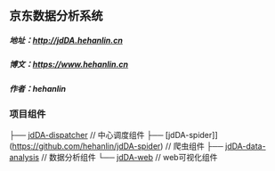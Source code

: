 ## 京东数据分析系统

##### 地址：http://jdDA.hehanlin.cn
##### 博文：https://www.hehanlin.cn
##### 作者：hehanlin

### 项目组件
  ├── [jdDA-dispatcher](https://github.com/hehanlin/jdDA-dispatcher)            // 中心调度组件
  ├── [jdDA-spider]](https://github.com/hehanlin/jdDA-spider)                   // 爬虫组件
  ├── [jdDA-data-analysis](https://github.com/hehanlin/jdDA-data-analysis)      // 数据分析组件
  └── [jdDA-web](https://github.com/hehanlin/jdDA-web)                          // web可视化组件

